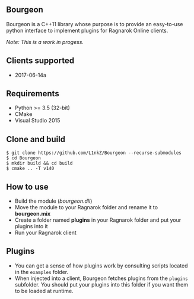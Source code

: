 Bourgeon
--------
Bourgeon is a C++11 library whose purpose is to provide an easy-to-use python
interface to implement plugins for Ragnarok Online clients.  

*Note: This is a work in progess.*

Clients supported
-----------------
* 2017-06-14a

Requirements
------------
* Python >= 3.5 (32-bit)
* CMake
* Visual Studio 2015

Clone and build
-----
```shell
$ git clone https://github.com/L1nkZ/Bourgeon --recurse-submodules
$ cd Bourgeon
$ mkdir build && cd build
$ cmake .. -T v140
```

How to use
----------
* Build the module (*bourgeon.dll*)
* Move the module to your Ragnarok folder and rename it to **bourgeon.mix**
* Create a folder named **plugins** in your Ragnarok folder and put your plugins into it
* Run your Ragnarok client

Plugins
-------
* You can get a sense of how plugins work by consulting scripts located in
the `examples` folder.  
* When injected into a client, Bourgeon fetches plugins from the `plugins`
subfolder. You should put your plugins into this folder if you want them to be
loaded at runtime.
